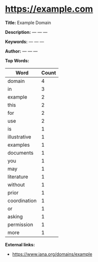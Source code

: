 # https://example.com

**Title:** Example Domain

**Description:** — — —

**Keywords:** — — —

**Author:** — — —

**Top Words:**

| Word       | Count |
|------------|-------|
| domain     | 4     |
| in         | 3     |
| example    | 2     |
| this       | 2     |
| for        | 2     |
| use        | 2     |
| is         | 1     |
| illustrative | 1     |
| examples   | 1     |
| documents  | 1     |
| you        | 1     |
| may        | 1     |
| literature | 1     |
| without    | 1     |
| prior      | 1     |
| coordination | 1     |
| or         | 1     |
| asking     | 1     |
| permission | 1     |
| more       | 1     |


**External links:**

- https://www.iana.org/domains/example

